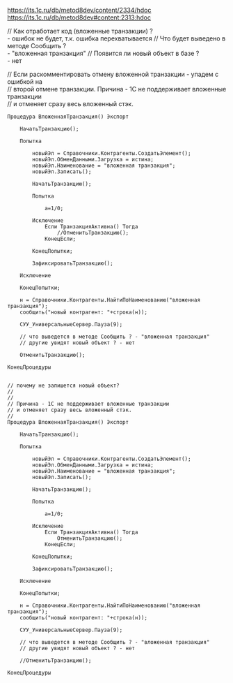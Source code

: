https://its.1c.ru/db/metod8dev/content/2334/hdoc  
https://its.1c.ru/db/metod8dev#content:2313:hdoc  


// Как отработает код (вложенные транзакции) ?  
	- ошибок не будет, т.к. ошибка перехватывается
// Что будет выведено в методе Сообщить ?	
	- "вложенная транзакция"
// Появится ли новый объект в базе ?  
	- нет

// Если раскомментировать отмену вложенной транзакции - упадем с ошибкой на  
// второй отмене транзакции. Причина - 1С не поддерживает вложенные транзакции  
// и отменяет сразу весь вложенный стэк.  

```
Процедура ВложеннаяТранзакция() Экспорт
	
	НачатьТранзакцию();
	
	Попытка
		
		новыйЭл = Справочники.Контрагенты.СоздатьЭлемент();
		новыйЭл.ОбменДанными.Загрузка = истина;
		новыйЭл.Наименование = "вложенная транзакция";
		новыйЭл.Записать();
		
		НачатьТранзакцию();
		
		Попытка
			
			а=1/0;
			
		Исключение
			Если ТранзакцияАктивна() Тогда
				//ОтменитьТранзакцию();
			КонецЕсли; 
		    
		КонецПопытки;
		 
	    ЗафиксироватьТранзакцию();
		
	Исключение
	    
	КонецПопытки;
	
	н = Справочники.Контрагенты.НайтиПоНаименованию("вложенная транзакция");
	сообщить("новый контрагент: "+строка(н));
	
	СУУ_УниверсальныеСервер.Пауза(9);
	
	// что выведется в методе Сообщить ? - "вложенная транзакция"
	// другие увидят новый объект ? - нет
	
	ОтменитьТранзакцию();
		
КонецПроцедуры
 
```

```
// почему не запишется новый объект?
//
//
// Причина - 1С не поддерживает вложенные транзакции
// и отменяет сразу весь вложенный стэк.
//
Процедура ВложеннаяТранзакция() Экспорт
	
	НачатьТранзакцию();
	
	Попытка
		
		новыйЭл = Справочники.Контрагенты.СоздатьЭлемент();
		новыйЭл.ОбменДанными.Загрузка = истина;
		новыйЭл.Наименование = "вложенная транзакция";
		новыйЭл.Записать();
		
		НачатьТранзакцию();
		
		Попытка
			
			а=1/0;
			
		Исключение
			Если ТранзакцияАктивна() Тогда
				ОтменитьТранзакцию();
			КонецЕсли; 
		    
		КонецПопытки;
		 
	    ЗафиксироватьТранзакцию();
		
	Исключение
	    
	КонецПопытки;
	
	н = Справочники.Контрагенты.НайтиПоНаименованию("вложенная транзакция");
	сообщить("новый контрагент: "+строка(н));
	
	СУУ_УниверсальныеСервер.Пауза(9);
	
	// что выведется в методе Сообщить ? - "вложенная транзакция"
	// другие увидят новый объект ? - нет
	
	//ОтменитьТранзакцию();
		
КонецПроцедуры
 
		
```